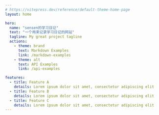 ```yaml
---
# https://vitepress.dev/reference/default-theme-home-page
layout: home

hero:
  name: "sensen的学习日记"
  text: "一个用来记录学习日记的网站"
  tagline: My great project tagline
  actions:
    - theme: brand
      text: Markdown Examples
      link: /markdown-examples
    - theme: alt
      text: API Examples
      link: /api-examples

features:
  - title: Feature A
    details: Lorem ipsum dolor sit amet, consectetur adipiscing elit
  - title: Feature B
    details: Lorem ipsum dolor sit amet, consectetur adipiscing elit
  - title: Feature C
    details: Lorem ipsum dolor sit amet, consectetur adipiscing elit
---
```



